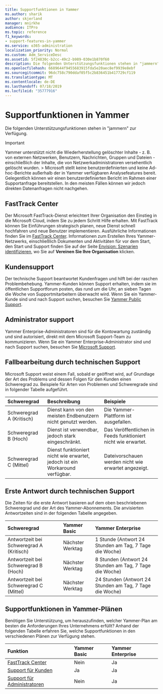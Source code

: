 ```yaml
---
title: Supportfunktionen in Yammer
ms.author: sharik
author: skjerland
manager: mnirkhe
audience: ITPro
ms.topic: reference
f1_keywords:
- support-features-in-yammer
ms.service: o365-administration
localization_priority: Normal
ms.custom: Adm_ServiceDesc
ms.assetid: 5f24830c-b2cc-49c2-b989-030e1b870f60
description: Die folgenden Unterstützungsfunktionen stehen in "jammern" zur Verfügung.
ms.openlocfilehash: 6689644f9455683915fda5e20aec8ef9939e8ebf
ms.sourcegitcommit: 96dc758c790ddaf05f5c2b836451b417729cf119
ms.translationtype: MT
ms.contentlocale: de-DE
ms.lasthandoff: 07/18/2019
ms.locfileid: "35777916"
---
```

# <a name="support-features-in-yammer"></a>Supportfunktionen in Yammer

Die folgenden Unterstützungsfunktionen stehen in "jammern" zur Verfügung.
  
> [!IMPORTANT]
> Yammer unterstützt nicht die Wiederherstellung gelöschter Inhalte - z. B. von externen Netzwerken, Benutzern, Nachrichten, Gruppen und Dateien - einschließlich der Inhalte, die von Netzwerkadministratoren versehentlich gelöscht wurden. > Microsoft stellt keine benutzerdefinierten und keine Ad-hoc-Berichte außerhalb der in Yammer verfügbaren Analysefeatures bereit. Gelegentlich können wir einen benutzerdefinierten Bericht im Rahmen einer Supportanfrage bereitstellen. In den meisten Fällen können wir jedoch direkten Datenanfragen nicht nachgehen. 
  
## <a name="fasttrack-center"></a>FastTrack Center
<a name="bkmk_FastTrackCenter"> </a>

Der Microsoft FastTrack-Dienst erleichtert Ihrer Organisation den Einstieg in die Microsoft Cloud, indem Sie zu jedem Schritt Hilfe erhalten. Mit FastTrack können Sie Einführungen strategisch planen, neue Dienst schnell hochfahren und neue Benutzer implementieren. Ausführliche Informationen finden Sie im [FastTrack Center](https://go.microsoft.com/fwlink/?LinkID=518597&amp;clcid=0x409). Informationen zum Erstellen Ihres Yammer-Netzwerks, einschließlich Dokumenten und Aktivitäten für vor dem Start, den Start und Support finden Sie auf der Seite [Envision: Szenarien identifizieren](https://fasttrack.microsoft.com/office/envision/identify-scenarios), wo Sie auf **Vereinen Sie Ihre Organisation** klicken.
  
## <a name="customer-support"></a>Kundensupport
<a name="BKMK_Customersupport"> </a>

Der technische Support beantwortet Kundenfragen und hilft bei der raschen Problembehebung. Yammer-Kunden können Support erhalten, indem sie im öffentlichen Supportforum posten, das rund um die Uhr, an sieben Tagen die Woche von Supportmitarbeitern überwacht wird. Wenn Sie ein Yammer-Kunde sind und nach Support suchen, besuchen Sie [Yammer Public Support](https://go.microsoft.com/fwlink/p/?LinkId=330921).
  
## <a name="administrator-support"></a>Administrator support
<a name="BKMK_Administratorsupport"> </a>

Yammer Enterprise-Administratoren sind für die Kontowartung zuständig und sind autorisiert, direkt mit dem Microsoft Support-Team zu kommunizieren. Wenn Sie ein Yammer Enterprise-Administrator sind und nach Support suchen, besuchen Sie [Microsoft Support](https://go.microsoft.com/fwlink/p/?LinkId=330922).
  
## <a name="technical-support-case-handling"></a>Fallbearbeitung durch technischen Support
<a name="BKMK_Administratorsupport"> </a>

Microsoft Support weist einem Fall, sobald er geöffnet wird, auf Grundlage der Art des Problems und dessen Folgen für den Kunden einen Schweregrad zu. Beispiele für Arten von Problemen und Schweregrade sind in folgender Tabelle aufgeführt. 
  
|**Schweregrad**|**Beschreibung**|**Beispiele**|
|:-----|:-----|:-----|
|Schweregrad A (Kritisch)  <br/> |Dienst kann von den meisten Endbenutzern nicht genutzt werden.  <br/> |Die Yammer-Plattform ist ausgefallen.  <br/> |
|Schweregrad B (Hoch)  <br/> |Dienst ist verwendbar, jedoch stark eingeschränkt.  <br/> |Das Veröffentlichen in Feeds funktioniert nicht wie erwartet.  <br/> |
|Schweregrad C (Mittel)  <br/> |Dienst funktioniert nicht wie erwartet, jedoch ist ein Workaround verfügbar.  <br/> |Dateivorschauen werden nicht wie erwartet angezeigt.  <br/> |
   
## <a name="technical-support-initial-response-times"></a>Erste Antwort durch technischen Support
<a name="BKMK_Administratorsupport"> </a>

Die Zeiten für die erste Antwort basieren auf dem oben beschriebenen Schweregrad und der Art des Yammer-Abonnements. Die anvisierten Antwortzeiten sind in der folgenden Tabelle angegeben.
  
|**Schweregrad**|**Yammer Basic**|**Yammer Enterprise**|
|:-----|:-----|:-----|
|Antwortzeit bei Schweregrad A (Kritisch)  <br/> |Nächster Werktag  <br/> |1 Stunde (Antwort 24 Stunden am Tag, 7 Tage die Woche)  <br/> |
|Antwortzeit bei Schweregrad B (Hoch)  <br/> |Nächster Werktag  <br/> |8 Stunden (Antwort 24 Stunden am Tag, 7 Tage die Woche)  <br/> |
|Antwortzeit bei Schweregrad C (Mittel)  <br/> |Nächster Werktag  <br/> |24 Stunden (Antwort 24 Stunden am Tag, 7 Tage die Woche)  <br/> |
   
## <a name="support-features-across-yammer-plans"></a>Supportfunktionen in Yammer-Plänen
<a name="BKMK_Administratorsupport"> </a>

Benötigen Sie Unterstützung, um herauszufinden, welcher Yammer-Plan am besten die Anforderungen Ihres Unternehmens erfüllt? Anhand der folgenden Tabelle erfahren Sie, welche Supportfunktionen in den verschiedenen Plänen zur Verfügung stehen.
  
|**Funktion**|**Yammer Basic**|**Yammer Enterprise**|
|:-----|:-----|:-----|
|[FastTrack Center](https://go.microsoft.com/fwlink/?LinkID=518597&amp;clcid=0x409) <br/> |Nein  <br/> |Ja  <br/> |
|[Support für Kunden](support-features-in-yammer.md#customer-support) <br/> |Ja  <br/> |Ja  <br/> |
|[Support für Administratoren](support-features-in-yammer.md#administrator-support) <br/> |Nein  <br/> |Ja  <br/> |
   


